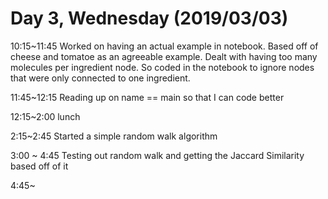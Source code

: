 # Day 3, Wednesday (2019/03/03)

10:15~11:45 Worked on having an actual example in notebook. 
Based off of cheese and tomatoe as an agreeable example. 
Dealt with having too many molecules per ingredient node. 
So coded in the notebook to ignore nodes that were only connected to one ingredient. 

11:45~12:15 Reading up on name == main so that I can code better

12:15~2:00 lunch

2:15~2:45 Started a simple random walk algorithm

3:00 ~ 4:45 Testing out random walk and getting the Jaccard Similarity based off of it

4:45~